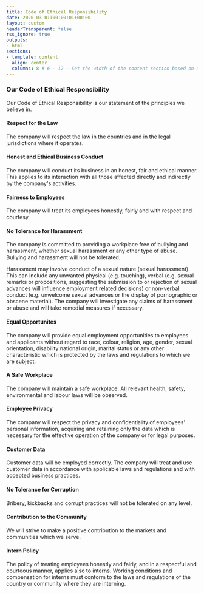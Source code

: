 ```yaml
---
title: Code of Ethical Responsibility
date: 2020-03-01T00:00:01+00:00 
layout: custom
headerTransparent: false
rss_ignore: true
outputs:
- html
sections:
- template: content
  align: center
  columns: 8 # 6 - 12 - Set the width of the content section based on a 12 column grid
---
```

### **Our Code of Ethical Responsibility**

Our Code of Ethical Responsibility is our statement of the principles we believe in. 

#### Respect for the Law
The company will respect the law in the countries and in the legal jurisdictions where it operates.

#### Honest and Ethical Business Conduct
The company will conduct its business in an honest, fair and ethical manner. This applies to its interaction with all those affected directly and indirectly by the company's activities. 

#### Fairness to Employees
The company will treat its employees honestly, fairly and with respect and courtesy.

#### No Tolerance for Harassment
The company is committed to providing a workplace free of bullying and harassment, whether sexual harassment or any other type of abuse. Bullying and harassment will not be tolerated.

Harassment may involve conduct of a sexual nature (sexual harassment). This can include any unwanted physical (e.g. touching), verbal (e.g. sexual remarks or propositions, suggesting the submission to or rejection of sexual advances will influence employment related decisions) or non-verbal conduct (e.g. unwelcome sexual advances or the display of pornographic or obscene material). The company will investigate any claims of harassment or abuse and will take remedial measures if necessary.

#### Equal Opportunites
The company will provide equal employment opportunities to employees and applicants without regard to race, colour, religion, age, gender, sexual orientation, disability national origin, marital status or any other characteristic which is protected by the laws and regulations to which we are subject.

#### A Safe Workplace
The company will maintain a safe workplace. All relevant health, safety, environmental and labour laws will be observed.

#### Employee Privacy
The company will respect the privacy and confidentiality of employees' personal information, acquiring and retaining only the data which is necessary for the effective operation of the company or for legal purposes.

#### Customer Data
Customer data will be employed correctly. The company will treat and use customer data in accordance with applicable laws and regulations and with accepted business practices.

#### No Tolerance for Corruption
Bribery, kickbacks and corrupt practices will not be tolerated on any level. 

#### Contribution to the Community
We will strive to make a positive contribution to the markets and communities which we serve.

#### Intern Policy
The policy of treating employees honestly and fairly, and in a respectful and courteous manner, applies also to interns. Working conditions and compensation for interns must conform to the laws and regulations of the country or community where they are interning.

